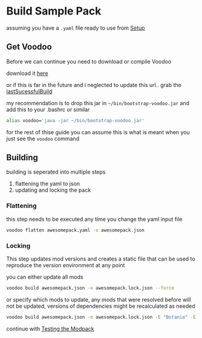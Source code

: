 # Build Sample Pack

assuming you have a `.yaml` file ready to use from 
[Setup](/setup)

## Get Voodoo

Before we can continue you need to download or compile Voodoo

download it 
[here](https://ci.elytradev.com/job/elytra/job/Voodoo/job/master/97/artifact/bootstrap/build/libs/bootstrap-voodoo-97.jar)

or if this is far in the future and i neglected to update this url.. grab the 
[lastSucessfulBuild](https://ci.elytradev.com/job/elytra/job/Voodoo/job/master/lastSuccessfulBuild/)

my recommendation is to drop this jar in `~/bin/bootstrap-voodoo.jar`
and add this to your .bashrc or similar
```bash
alias voodoo='java -jar ~/bin/bootstrap-voodoo.jar'
```
for the rest of thise guide you can assume this is what is meant 
when you just see the `voodoo` command

## Building

building is seperated into multiple steps
1. flattening the yaml to json
2. updating and locking the pack

### Flattening

this step needs to be executed any time you change the yaml input file

```bash
voodoo flatten awesomepack.yaml -o awesomepack.json
```

### Locking

This step updates mod versions and creates a static file that can be used to reproduce the version environment at any point

you can either update all mods
```bash
voodoo build awesomepack.json -o awesomepack.lock.json --force
```

or specify which mods to update, any mods that were resolved before will not be updated,
versions of dependencies might be recalculated as needed

```bash
voodoo build awesomepack.json -o awesomepack.lock.json -E "Botania" -E "Magic Arsenal"
```


continue with [Testing the Modpack](/testing)